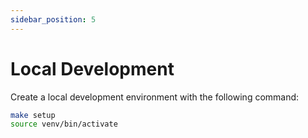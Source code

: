 ```yaml
---
sidebar_position: 5
---
```


# Local Development

Create a local development environment with the following command:

```bash
make setup
source venv/bin/activate
```

